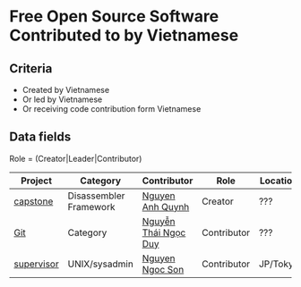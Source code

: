 # Free Open Source Software Contributed to by Vietnamese

## Criteria

* Created by Vietnamese
* Or led by Vietnamese
* Or receiving code contribution form Vietnamese

## Data fields

Role = (Creator|Leader|Contributor)

|Project|Category|Contributor|Role|Location|Web/Wiki/IRC/Mail|
|-------|--------|-----------|----|--------|-----------------|
|[capstone](https://github.com/aquynh/capstone)|Disassembler Framework|[Nguyen Anh Quynh](https://github.com/aquynh)|Creator|???|[Web](http://www.capstone-engine.org/)|
|[Git](https://github.com/git/git)|Category|[Nguyễn Thái Ngọc Duy](https://github.com/pclouds)|Contributor|???|[Notes](https://developer.ibm.com/open/2015/12/11/learning-about-the-git-codebase-using-git-history-data/)|
|[supervisor](https://github.com/Supervisor/supervisor)|UNIX/sysadmin|[Nguyen Ngoc Son](https://github.com/ngocson2vn)|Contributor|JP/Tokyo|[Web](http://supervisord.org/)|
